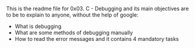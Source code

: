 This is the readme file for 0x03. C - Debugging and its main objectives are to be to explain to anyone, without the help of google:
* What is debugging
* What are some methods of debugging manually
* How to read the error messages
and it contains 4 mandatory tasks
